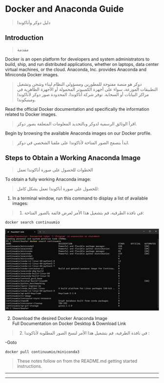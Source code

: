 # Docker and Anaconda Guide

> دليل دوكر وأناكوندا

## Introduction

> مقدمة

Docker is an open platform for developers and system administrators to build, ship, and run distributed applications, whether on laptops, data center virtual machines, or the cloud. Anaconda, Inc. provides Anaconda and Miniconda Docker images.

> دوكر هو منصة مفتوحة للمطورين ومسؤولي النظام لبناء وشحن وتشغيل التطبيقات الموزعة، سواء على أجهزة الكمبيوتر المحمولة أو الأجهزة الظاهرية في مراكز البيانات أو السحابة. توفر شركة أناكوندا، المحدودة صور دوكر لأناكوندا ومينيكوندا.

Read the official Docker documentation and specifically the information related to Docker images.

> اقرأ الوثائق الرسمية لدوكر وبالتحديد المعلومات المتعلقة بصور دوكر.

Begin by browsing the available Anaconda images on our Docker profile.

> ابدأ بتصفح الصور المتاحة لأناكوندا على ملفنا الشخصي في دوكر.

## Steps to Obtain a Working Anaconda Image

> الخطوات للحصول على صورة أناكوندا تعمل

To obtain a fully working Anaconda image:

> للحصول على صورة أناكوندا تعمل بشكل كامل:

1) In a terminal window, run this command to display a list of available images:

> 1) في نافذة الطرفية، قم بتشغيل هذا الأمر لعرض قائمة بالصور المتاحة:

```
docker search continuumio
```
   ![Alt text](https://github.com/basharourabi/django_course/blob/main/static_files/WindowsTerminal_rPRh0m6eDy.png)


2) Download the desired Docker Anaconda Image     
Full Documentation on Docker Desktop & Download Link

>2) في نافذة الطرفية، قم بتشغيل هذا الأمر لنسخ الصور المطلوبة لأناكوندا :

-Goto
```
docker pull continuumio/miniconda3
```


> These notes follow on from the README.md getting started instructions.
***
***

